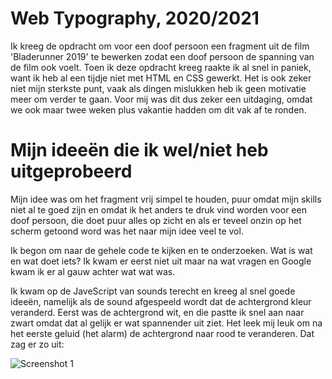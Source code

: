 # Web Typography, 2020/2021
Ik kreeg de opdracht om voor een doof persoon een fragment uit de film 'Bladerunner 2019' te bewerken zodat een doof persoon de spanning van de film ook voelt. Toen ik deze opdracht kreeg raakte ik al snel in paniek, want ik heb al een tijdje niet met HTML en CSS gewerkt. Het is ook zeker niet mijn sterkste punt, vaak als dingen mislukken heb ik geen motivatie meer om verder te gaan. Voor mij was dit dus zeker een uitdaging, omdat we ook maar twee weken plus vakantie hadden om dit vak af te ronden.

# Mijn ideeën die ik wel/niet heb uitgeprobeerd
Mijn idee was om het fragment vrij simpel te houden, puur omdat mijn skills niet al te goed zijn en omdat ik het anders te druk vind worden voor een doof persoon, die doet puur alles op zicht en als er teveel onzin op het scherm getoond word was het naar mijn idee veel te vol.

Ik begon om naar de gehele code te kijken en te onderzoeken. Wat is wat en wat doet iets? Ik kwam er eerst niet uit maar na wat vragen en Google kwam ik er al gauw achter wat wat was.

Ik kwam op de JaveScript van sounds terecht en kreeg al snel goede ideeën, namelijk als de sound afgespeeld wordt dat de achtergrond kleur veranderd. Eerst was de achtergrond wit, en die pastte ik snel aan naar zwart omdat dat al gelijk er wat spannender uit ziet. Het leek mij leuk om na het eerste geluid (het alarm) de achtergrond naar rood te veranderen. Dat zag er zo uit:

<img src="../img/scherm1" alt="Screenshot 1">
